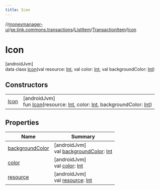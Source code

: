```yaml
---
title: Icon
---
```

//[moneymanager-ui](../../../../../index.html)/[se.tink.commons.transactions](../../../index.html)/[ListItem](../../index.html)/[TransactionItem](../index.html)/[Icon](index.html)



# Icon



[androidJvm]\
data class [Icon](index.html)(val resource: [Int](https://kotlinlang.org/api/latest/jvm/stdlib/kotlin/-int/index.html), val color: [Int](https://kotlinlang.org/api/latest/jvm/stdlib/kotlin/-int/index.html), val backgroundColor: [Int](https://kotlinlang.org/api/latest/jvm/stdlib/kotlin/-int/index.html))



## Constructors


| | |
|---|---|
| [Icon](-icon.html) | [androidJvm]<br>fun [Icon](-icon.html)(resource: [Int](https://kotlinlang.org/api/latest/jvm/stdlib/kotlin/-int/index.html), color: [Int](https://kotlinlang.org/api/latest/jvm/stdlib/kotlin/-int/index.html), backgroundColor: [Int](https://kotlinlang.org/api/latest/jvm/stdlib/kotlin/-int/index.html)) |


## Properties


| Name | Summary |
|---|---|
| [backgroundColor](background-color.html) | [androidJvm]<br>val [backgroundColor](background-color.html): [Int](https://kotlinlang.org/api/latest/jvm/stdlib/kotlin/-int/index.html) |
| [color](color.html) | [androidJvm]<br>val [color](color.html): [Int](https://kotlinlang.org/api/latest/jvm/stdlib/kotlin/-int/index.html) |
| [resource](resource.html) | [androidJvm]<br>val [resource](resource.html): [Int](https://kotlinlang.org/api/latest/jvm/stdlib/kotlin/-int/index.html) |

